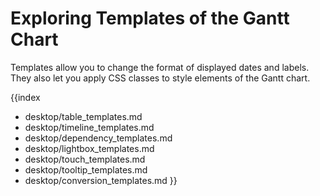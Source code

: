 Exploring Templates of the Gantt Chart
=======================================

Templates allow you to change the format of displayed dates and labels. They also let you apply CSS classes to style elements of the Gantt chart.


{{index
- desktop/table_templates.md
- desktop/timeline_templates.md
- desktop/dependency_templates.md
- desktop/lightbox_templates.md
- desktop/touch_templates.md
- desktop/tooltip_templates.md
- desktop/conversion_templates.md
}}













